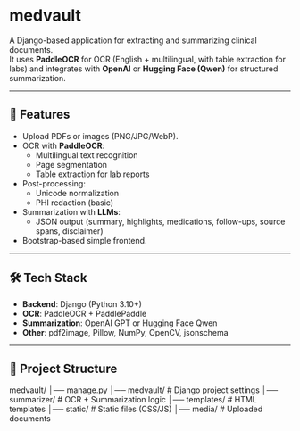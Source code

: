 <!-- # health-doc-summarizer -->
<!-- OCR + LLM-based clinical summarizer built with Django, PaddleOCR, and Hugging Face/OpenAI. -->
# medvault

A Django-based application for extracting and summarizing clinical documents.  
It uses **PaddleOCR** for OCR (English + multilingual, with table extraction for labs) and integrates with **OpenAI** or **Hugging Face (Qwen)** for structured summarization.

---

## 🚀 Features
- Upload PDFs or images (PNG/JPG/WebP).
- OCR with **PaddleOCR**:
  - Multilingual text recognition
  - Page segmentation
  - Table extraction for lab reports
- Post-processing:
  - Unicode normalization
  - PHI redaction (basic)
- Summarization with **LLMs**:
  - JSON output (summary, highlights, medications, follow-ups, source spans, disclaimer)
- Bootstrap-based simple frontend.

---

## 🛠️ Tech Stack
- **Backend**: Django (Python 3.10+)
- **OCR**: PaddleOCR + PaddlePaddle
- **Summarization**: OpenAI GPT or Hugging Face Qwen
- **Other**: pdf2image, Pillow, NumPy, OpenCV, jsonschema

---

## 📂 Project Structure
medvault/
│── manage.py
│── medvault/ # Django project settings
│── summarizer/ # OCR + Summarization logic
│── templates/ # HTML templates
│── static/ # Static files (CSS/JS)
│── media/ # Uploaded documents
